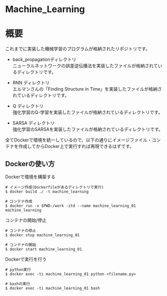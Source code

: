 # Machine_Learning 
# 概要
これまでに実装した機械学習のプログラムが格納されたリポジトリです。

- back_propagationディレクトリ  
  ニューラルネットワークの誤差逆伝播法を実装したファイルが格納されているディレクトリです。

- RNN ディレクトリ  
  エルマンさんの「Finding Structure in Time」を実装したファイルが格納されているディレクトリです。

- Q ディレクトリ  
  強化学習のQ-学習を実装したファイルが格納されているディレクトリです。

- SARSA ディレクトリ  
  強化学習のSARSAを実装したファイルが格納されているディレクトリです。

全てDockerで環境を統一しているので、以下の通りにイメージファイル・コンテナを作成してからDocker上で実行すれば再現できるはずです。


## Dockerの使い方

Dockerで環境を構築する
```
# イメージ作成(Dockerfileがあるディレクトリで実行)
$ docker build ./ -t machine_learning

# コンテナ作成
$ docker run -v $PWD:/work -itd --name machine_learning_01 machine_learning
```

コンテナの開始/停止
```
# コンテナの停止
$ docker stop machine_learning_01

# コンテナの開始
$ docker start machine_learning_01
```

Dockerで実行を行う
```
# python実行
$ docker exec -ti machine_learning_01 python <filename.py>

# bashの実行
$ docker exec -ti machine_learning_01 bash
```
